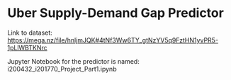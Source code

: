# Uber Supply-Demand Gap Predictor
Link to dataset: https://mega.nz/file/hnljmJQK#4tNf3Ww6TY_gtNzYV5q9FztHN1yvPR5-1pLlWBTKNrc

Jupyter Notebook for the predictor is named: i200432_i201770_Project_Part1.ipynb
